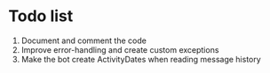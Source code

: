 # Todo list

1. Document and comment the code
2. Improve error-handling and create custom exceptions
3. Make the bot create ActivityDates when reading message history